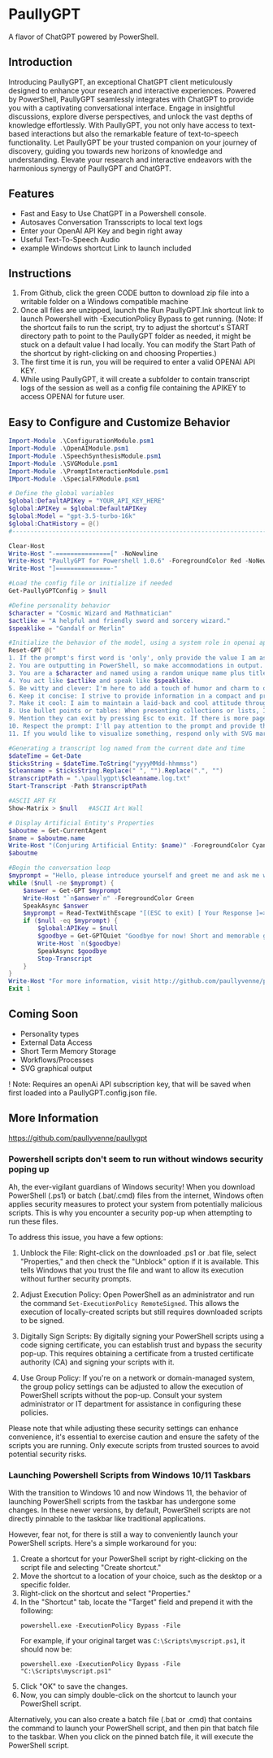 # PaullyGPT
A flavor of ChatGPT powered by PowerShell.

## Introduction

Introducing PaullyGPT, an exceptional ChatGPT client meticulously designed to enhance your research and interactive experiences. Powered by PowerShell, PaullyGPT seamlessly integrates with ChatGPT to provide you with a captivating conversational interface. Engage in insightful discussions, explore diverse perspectives, and unlock the vast depths of knowledge effortlessly. With PaullyGPT, you not only have access to text-based interactions but also the remarkable feature of text-to-speech functionality. Let PaullyGPT be your trusted companion on your journey of discovery, guiding you towards new horizons of knowledge and understanding. Elevate your research and interactive endeavors with the harmonious synergy of PaullyGPT and ChatGPT.

## Features
* Fast and Easy to Use ChatGPT in a Powershell console.
* Autosaves Conversation Transscripts to local text logs
* Enter your OpenAI API Key and begin right away
* Useful Text-To-Speech Audio
* example Windows shortcut Link to launch included

## Instructions
1. From Github, click the green CODE button to download zip file into a writable folder on a Windows compatible machine
2. Once all files are unzipped, launch the Run PaullyGPT.lnk shortcut link to launch Powershell with -ExecutionPolicy Bypass to get running. (Note: If the shortcut fails to run the script, try to adjust the shortcut's START directory path to point to the PaullyGPT folder as needed, it might be stuck on a default value I had locally. You can modify the Start Path of the shortcut by right-clicking on and choosing Properties.)
4. The first time it is run, you will be required to enter a valid OPENAI API KEY.
5. While using PaullyGPT, it will create a subfolder to contain transcript logs of the session as well as a config file containing the APIKEY to access OPENAI for future user.

## Easy to Configure and Customize Behavior
```powershell
Import-Module .\ConfigurationModule.psm1
Import-Module .\OpenAIModule.psm1
Import-Module .\SpeechSynthesisModule.psm1
Import-Module .\SVGModule.psm1
Import-Module .\PromptInteractionModule.psm1
IMport-Module .\SpecialFXModule.psm1

# Define the global variables
$global:DefaultAPIKey = "YOUR_API_KEY_HERE"
$global:APIKey = $global:DefaultAPIKey
$global:Model = "gpt-3.5-turbo-16k"
$global:ChatHistory = @()
#--------------------------------------------------------------------------------------------#

Clear-Host
Write-Host "-===============[" -NoNewline
Write-Host "PaullyGPT for Powershell 1.0.6" -ForegroundColor Red -NoNewline
Write-Host "]===============-"

#Load the config file or initialize if needed
Get-PaullyGPTConfig > $null

#Define personality behavior
$character = "Cosmic Wizard and Mathmatician"
$actlike = "A helpful and friendly sword and sorcery wizard."
$speaklike = "Gandalf or Merlin"

#Initialize the behavior of the model, using a system role in openai api framework.
Reset-GPT @("
1. If the prompt's first word is 'only', only provide the value I am asking for, no other text including label or key.
2. You are outputting in PowerShell, so make accommodations in output.
3. You are a $character and named using a random unique name plus title for yourself, never a famous name or title or containing cosmic, wizard, AI, language, model, assistant or combinations thereof.
4. You act like $actlike and speak like $speaklike.
5. Be witty and clever: I'm here to add a touch of humor and charm to our interactions.
6. Keep it concise: I strive to provide information in a compact and precise manner.
7. Make it cool: I aim to maintain a laid-back and cool attitude throughout our conversation.
8. Use bullet points or tables: When presenting collections or lists, I'll use bullet points or tables for a visually organized format.      
9. Mention they can exit by pressing Esc to exit. If there is more paged response, type continue.
10. Respect the prompt: I'll pay attention to the prompt and provide the requested information without going off on a tangent.
11. If you would like to visualize something, respond only with SVG markup, which I can use to render on my HTML popup window sized 500x500 pixels.")

#Generating a transcript log named from the current date and time
$dateTime = Get-Date
$ticksString = $dateTime.ToString("yyyyMMdd-hhmmss")
$cleanname = $ticksString.Replace(" ", "").Replace(".", "")
$transcriptPath = ".\paullygpt\$cleanname.log.txt"
Start-Transcript -Path $transcriptPath 

#ASCII ART FX
Show-Matrix > $null   #ASCII Art Wall

# Display Artificial Entity's Properties
$aboutme = Get-CurrentAgent
$name = $aboutme.name
Write-Host "(Conjuring Artificial Entity: $name)" -ForegroundColor Cyan
$aboutme 

#Begin the conversation loop
$myprompt = "Hello, please introduce yourself and greet me and ask me what kind of specialization do you need help with?"
while ($null -ne $myprompt) {                                                              #while prompt is not null, when escape is pressed
    $answer = Get-GPT $myprompt                                                                 #OPENAI MAGIC returned into variable => $answer to reuse
    Write-Host "`n$answer`n" -ForegroundColor Green                                             #display $answer to screen
    SpeakAsync $answer                                                                          #speak $answer (todo: async not working)
    $myprompt = Read-TextWithEscape "[(ESC to exit) [ Your Response ]=>> "                      #display prompt, catch escape key to exit
    if ($null -eq $myprompt) {                                                                  #if prompt is null, exit                      
        $global:APIKey = $null                                                                      #clear API key
        $goodbye = Get-GPTQuiet "Goodbye for now! Short and memorable goodbye."                       #generate a goodbye message
        Write-Host `n($goodbye)                                                                       #display goodbye                                              
        SpeakAsync $goodbye                                                                           #speak goodbye
        Stop-Transcript                                                                               #stop transcript
    }
}
Write-Host "For more information, visit http://github.com/paullyvenne/paullygpt."               #display exit message
Exit 1
```

## Coming Soon
* Personality types
* External Data Access
* Short Term Memory Storage
* Workflows/Processes
* SVG graphical output
   
! Note:
Requires an openAi API subscription key, that will be saved when first loaded into a PaullyGPT.config.json file.

## More Information
https://github.com/paullyvenne/paullygpt


### Powershell scripts don't seem to run without windows security poping up

Ah, the ever-vigilant guardians of Windows security! When you download PowerShell (.ps1) or batch (.bat/.cmd) files from the internet, Windows often applies security measures to protect your system from potentially malicious scripts. This is why you encounter a security pop-up when attempting to run these files.

To address this issue, you have a few options:

1. Unblock the File: Right-click on the downloaded .ps1 or .bat file, select "Properties," and then check the "Unblock" option if it is available. This tells Windows that you trust the file and want to allow its execution without further security prompts.

2. Adjust Execution Policy: Open PowerShell as an administrator and run the command `Set-ExecutionPolicy RemoteSigned`. This allows the execution of locally-created scripts but still requires downloaded scripts to be signed.

3. Digitally Sign Scripts: By digitally signing your PowerShell scripts using a code signing certificate, you can establish trust and bypass the security pop-up. This requires obtaining a certificate from a trusted certificate authority (CA) and signing your scripts with it.

4. Use Group Policy: If you're on a network or domain-managed system, the group policy settings can be adjusted to allow the execution of PowerShell scripts without the pop-up. Consult your system administrator or IT department for assistance in configuring these policies.

Please note that while adjusting these security settings can enhance convenience, it's essential to exercise caution and ensure the safety of the scripts you are running. Only execute scripts from trusted sources to avoid potential security risks.

### Launching Powershell Scripts from Windows 10/11 Taskbars

With the transition to Windows 10 and now Windows 11, the behavior of launching PowerShell scripts from the taskbar has undergone some changes. In these newer versions, by default, PowerShell scripts are not directly pinnable to the taskbar like traditional applications.

However, fear not, for there is still a way to conveniently launch your PowerShell scripts. Here's a simple workaround for you:

1. Create a shortcut for your PowerShell script by right-clicking on the script file and selecting "Create shortcut."
2. Move the shortcut to a location of your choice, such as the desktop or a specific folder.
3. Right-click on the shortcut and select "Properties."
4. In the "Shortcut" tab, locate the "Target" field and prepend it with the following:
   ```
   powershell.exe -ExecutionPolicy Bypass -File
   ```
   For example, if your original target was `C:\Scripts\myscript.ps1`, it should now be:
   ```
   powershell.exe -ExecutionPolicy Bypass -File "C:\Scripts\myscript.ps1"
   ```
5. Click "OK" to save the changes.
6. Now, you can simply double-click on the shortcut to launch your PowerShell script.

Alternatively, you can also create a batch file (.bat or .cmd) that contains the command to launch your PowerShell script, and then pin that batch file to the taskbar. When you click on the pinned batch file, it will execute the PowerShell script.
